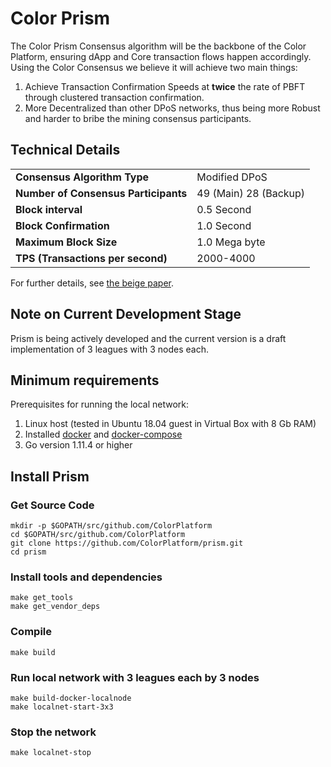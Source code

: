 # Color Prism

The Color Prism Consensus algorithm will be the backbone of the Color Platform, ensuring
dApp and Core transaction flows happen accordingly. Using the Color Consensus we believe it
will achieve two main things:

1. Achieve Transaction Confirmation Speeds at **twice** the rate of PBFT through
clustered transaction confirmation.
2. More Decentralized than other DPoS networks, thus being more Robust and
harder to bribe the mining consensus participants.

## Technical Details

|     |     |
| --- | --- |
| **Consensus Algorithm Type** | Modified DPoS |
| **Number of Consensus Participants** | 49 (Main) 28 (Backup) |
| **Block interval** | 0.5 Second |
| **Block Confirmation** | 1.0 Second |
| **Maximum Block Size** | 1.0 Mega byte |
| **TPS (Transactions per second)** | 2000-4000 |

For further details, see [the beige paper](https://color-platform.org/~colors/_assets/down/Color_Prism.pdf).

## Note on Current Development Stage

Prism is being actively developed and the current version is a draft implementation of 3 leagues with 3 nodes each.

## Minimum requirements

Prerequisites for running the local network:
1. Linux host (tested in Ubuntu 18.04 guest in Virtual Box with 8 Gb RAM)
2. Installed [docker](https://docs.docker.com/install/) and [docker-compose](https://docs.docker.com/compose/install/)
3. Go version 1.11.4 or higher

## Install Prism

### Get Source Code
```
mkdir -p $GOPATH/src/github.com/ColorPlatform
cd $GOPATH/src/github.com/ColorPlatform
git clone https://github.com/ColorPlatform/prism.git
cd prism
```

### Install tools and dependencies
```
make get_tools
make get_vendor_deps
```

### Compile
```
make build
```

### Run local network with 3 leagues each by 3 nodes
```
make build-docker-localnode
make localnet-start-3x3
```

### Stop the network
```
make localnet-stop
```
